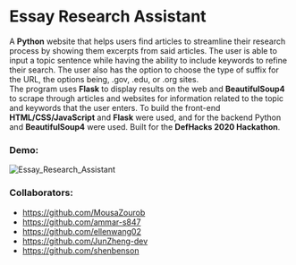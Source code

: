 # Essay Research Assistant
A **Python** website that helps users find articles to streamline their research process by showing them excerpts from said articles. The user is able to input a topic sentence while having the ability to include keywords to refine their search. The user also has the option to choose the type of suffix for the URL, the options being, .gov, .edu, or .org sites.
<br />
The program uses **Flask** to display results on the web and **BeautifulSoup4** to scrape through articles and websites for information related to the topic and keywords that the user enters. To build the front-end **HTML/CSS/JavaScript** and **Flask** were used, and for the backend Python and **BeautifulSoup4** were used. Built for the **DefHacks 2020 Hackathon**.
<br />

### Demo:
![Essay_Research_Assistant](https://user-images.githubusercontent.com/66835262/86067439-df965280-ba42-11ea-8981-206d67c91648.gif)

### Collaborators: 
* https://github.com/MousaZourob
* https://github.com/ammar-s847
* https://github.com/ellenwang02
* https://github.com/JunZheng-dev
* https://github.com/shenbenson
